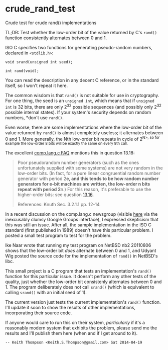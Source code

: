 crude_rand_test
===============

Crude test for crude rand() implementations

TL;DR: Test whether the low-order bit of the value returned by C's
`rand()` function consistently alternates between 0 and 1.

ISO C specifies two functions for generating pseudo-random numbers, declared in `<stdlib.h>`:

    void srand(unsigned int seed);

    int rand(void);

You can read the description in any decent C reference, or in the
standard itself, so I won't repeat it here.

The common wisdom is that `rand()` is not suitable for use in
cryptography. For one thing, the seed is an `unsigned int`, which
means that if `unsigned int` is 32 bits, there are only 2<sup>32</sup>
possible sequences (and possibly only 2<sup>32</sup> possible internal
states).  If your system's security depends on random numbers, *don't
use `rand()`.

Even worse, there are some implementations where the low-order bit
of the value returned by `rand()` is almost completely useless; it
alternates between 0 and 1.  More generally, the Nth low-order bit
repeats in cycle of 2<sup>N>, so for example the low-order 8 bits
will be exactly the same on every 8th call.

The excellent [comp.lang.c FAQ](http://www.c-faq.com/) mentions this
in question 13.18:

> Poor pseudorandom number generators (such as the ones unfortunately
> supplied with some systems) are not very random in the low-order
> bits. (In fact, for a pure linear congruential random number generator
> with period 2**e, and this tends to be how random number generators
> for e-bit machines are written, the low-order n bits repeat with period
> 2**n.) For this reason, it's preferable to use the higher-order bits:
> see question [13.16](http://www.c-faq.com/lib/randrange.html).
> 
> References: Knuth Sec. 3.2.1.1 pp. 12-14 

In a recent discussion on the comp.lang.c newsgroup (visible
[here](https://groups.google.com/forum/#!msg/comp.lang.c/nkNqr39n4xY/aN2MnvrbAv4J)
via the inexcusably clumsy Google Groups interface), I expressed
skepticism that this was still an issue.  After all, the sample
implementation in the ISO C standard (first published in 1989) doesn't
have this particular problem.  I posted a small test program to test
for the problem.

Ike Naar wrote that running my test program on NetBSD nb2 20110806
shows that the low-order bit *does* alternate between 0 and 1, and
Udyant Wig posted the source code for the implementation of `rand()`
in NetBSD's libc.

This small project is a C program that tests an implementation's
`rand()` function for this particular issue.  It doesn't perform any
other tests of the quality, just whether the low-order bit consistenly
alternates between 0 and 1.  The program deliberately does not call
`srand()` (which is equivalent to calling `srand()` with an initial
seed of 1).

The current version just tests the current implementation's
`rand()` function.  I'll update it soon to show the results of other
implementations, incorporating their source code.

If anyone would care to run this on their system, *particularly* if
it's a reasonably modern system that exhibits the problem, please
send me the results and I'll publish them here (when and if I get
around to it).

    -- Keith Thompson <Keith.S.Thompson@gmail.com> Sat 2014-04-19
